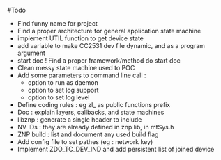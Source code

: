 #Todo

* Find funny name for project
* Find a proper architecture for general application state machine
* implement UTIL function to get device state
* add variable to make CC2531 dev file dynamic, and as a program argument
* start doc ! Find a proper framework/method do start doc
* Clean messy state machine used to POC
* Add some parameters to command line call :
    * option to run as daemon
    * option to set log support
    * option to set log level
* Define coding rules : eg zl_ as public functions prefix
* Doc : explain layers, callbacks, and state machines
* libznp : generate a single header to include
* NV IDs : they are already defined in znp lib, in mtSys.h
* ZNP build : list and document any used build flag
* Add config file to set pathes (eg : network key)
* Implement ZDO_TC_DEV_IND and add persistent list of joined device
